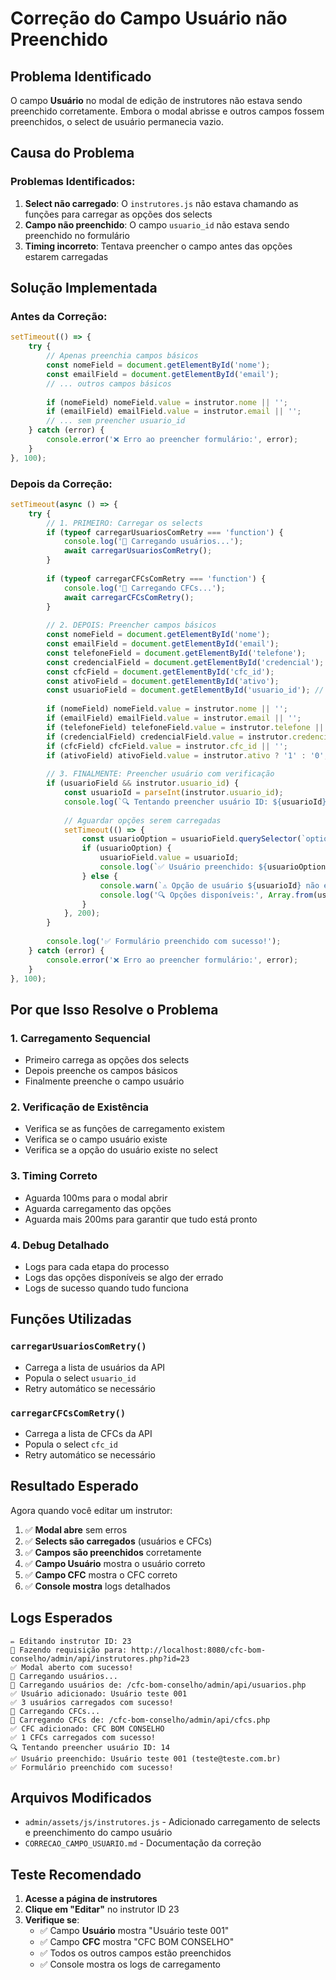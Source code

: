 # Correção do Campo Usuário não Preenchido

## Problema Identificado

O campo **Usuário** no modal de edição de instrutores não estava sendo preenchido corretamente. Embora o modal abrisse e outros campos fossem preenchidos, o select de usuário permanecia vazio.

## Causa do Problema

### Problemas Identificados:

1. **Select não carregado**: O `instrutores.js` não estava chamando as funções para carregar as opções dos selects
2. **Campo não preenchido**: O campo `usuario_id` não estava sendo preenchido no formulário
3. **Timing incorreto**: Tentava preencher o campo antes das opções estarem carregadas

## Solução Implementada

### Antes da Correção:
```javascript
setTimeout(() => {
    try {
        // Apenas preenchia campos básicos
        const nomeField = document.getElementById('nome');
        const emailField = document.getElementById('email');
        // ... outros campos básicos
        
        if (nomeField) nomeField.value = instrutor.nome || '';
        if (emailField) emailField.value = instrutor.email || '';
        // ... sem preencher usuario_id
    } catch (error) {
        console.error('❌ Erro ao preencher formulário:', error);
    }
}, 100);
```

### Depois da Correção:
```javascript
setTimeout(async () => {
    try {
        // 1. PRIMEIRO: Carregar os selects
        if (typeof carregarUsuariosComRetry === 'function') {
            console.log('🔄 Carregando usuários...');
            await carregarUsuariosComRetry();
        }
        
        if (typeof carregarCFCsComRetry === 'function') {
            console.log('🔄 Carregando CFCs...');
            await carregarCFCsComRetry();
        }
        
        // 2. DEPOIS: Preencher campos básicos
        const nomeField = document.getElementById('nome');
        const emailField = document.getElementById('email');
        const telefoneField = document.getElementById('telefone');
        const credencialField = document.getElementById('credencial');
        const cfcField = document.getElementById('cfc_id');
        const ativoField = document.getElementById('ativo');
        const usuarioField = document.getElementById('usuario_id'); // NOVO
        
        if (nomeField) nomeField.value = instrutor.nome || '';
        if (emailField) emailField.value = instrutor.email || '';
        if (telefoneField) telefoneField.value = instrutor.telefone || '';
        if (credencialField) credencialField.value = instrutor.credencial || '';
        if (cfcField) cfcField.value = instrutor.cfc_id || '';
        if (ativoField) ativoField.value = instrutor.ativo ? '1' : '0';
        
        // 3. FINALMENTE: Preencher usuário com verificação
        if (usuarioField && instrutor.usuario_id) {
            const usuarioId = parseInt(instrutor.usuario_id);
            console.log(`🔍 Tentando preencher usuário ID: ${usuarioId}`);
            
            // Aguardar opções serem carregadas
            setTimeout(() => {
                const usuarioOption = usuarioField.querySelector(`option[value="${usuarioId}"]`);
                if (usuarioOption) {
                    usuarioField.value = usuarioId;
                    console.log(`✅ Usuário preenchido: ${usuarioOption.textContent}`);
                } else {
                    console.warn(`⚠️ Opção de usuário ${usuarioId} não encontrada`);
                    console.log('🔍 Opções disponíveis:', Array.from(usuarioField.options).map(opt => ({value: opt.value, text: opt.textContent})));
                }
            }, 200);
        }
        
        console.log('✅ Formulário preenchido com sucesso!');
    } catch (error) {
        console.error('❌ Erro ao preencher formulário:', error);
    }
}, 100);
```

## Por que Isso Resolve o Problema

### 1. **Carregamento Sequencial**
- Primeiro carrega as opções dos selects
- Depois preenche os campos básicos
- Finalmente preenche o campo usuário

### 2. **Verificação de Existência**
- Verifica se as funções de carregamento existem
- Verifica se o campo usuário existe
- Verifica se a opção do usuário existe no select

### 3. **Timing Correto**
- Aguarda 100ms para o modal abrir
- Aguarda carregamento das opções
- Aguarda mais 200ms para garantir que tudo está pronto

### 4. **Debug Detalhado**
- Logs para cada etapa do processo
- Logs das opções disponíveis se algo der errado
- Logs de sucesso quando tudo funciona

## Funções Utilizadas

### `carregarUsuariosComRetry()`
- Carrega a lista de usuários da API
- Popula o select `usuario_id`
- Retry automático se necessário

### `carregarCFCsComRetry()`
- Carrega a lista de CFCs da API
- Popula o select `cfc_id`
- Retry automático se necessário

## Resultado Esperado

Agora quando você editar um instrutor:

1. ✅ **Modal abre** sem erros
2. ✅ **Selects são carregados** (usuários e CFCs)
3. ✅ **Campos são preenchidos** corretamente
4. ✅ **Campo Usuário** mostra o usuário correto
5. ✅ **Campo CFC** mostra o CFC correto
6. ✅ **Console mostra** logs detalhados

## Logs Esperados

```
✏️ Editando instrutor ID: 23
📡 Fazendo requisição para: http://localhost:8080/cfc-bom-conselho/admin/api/instrutores.php?id=23
✅ Modal aberto com sucesso!
🔄 Carregando usuários...
📡 Carregando usuários de: /cfc-bom-conselho/admin/api/usuarios.php
✅ Usuário adicionado: Usuário teste 001
✅ 3 usuários carregados com sucesso!
🔄 Carregando CFCs...
📡 Carregando CFCs de: /cfc-bom-conselho/admin/api/cfcs.php
✅ CFC adicionado: CFC BOM CONSELHO
✅ 1 CFCs carregados com sucesso!
🔍 Tentando preencher usuário ID: 14
✅ Usuário preenchido: Usuário teste 001 (teste@teste.com.br)
✅ Formulário preenchido com sucesso!
```

## Arquivos Modificados

- `admin/assets/js/instrutores.js` - Adicionado carregamento de selects e preenchimento do campo usuário
- `CORRECAO_CAMPO_USUARIO.md` - Documentação da correção

## Teste Recomendado

1. **Acesse a página de instrutores**
2. **Clique em "Editar"** no instrutor ID 23
3. **Verifique se**:
   - ✅ Campo **Usuário** mostra "Usuário teste 001"
   - ✅ Campo **CFC** mostra "CFC BOM CONSELHO"
   - ✅ Todos os outros campos estão preenchidos
   - ✅ Console mostra os logs de carregamento
